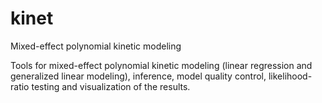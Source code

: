# kinet
Mixed-effect polynomial kinetic modeling

Tools for mixed-effect polynomial kinetic modeling (linear regression and generalized linear modeling), inference, model quality control, likelihood-ratio testing and visualization of the results.
